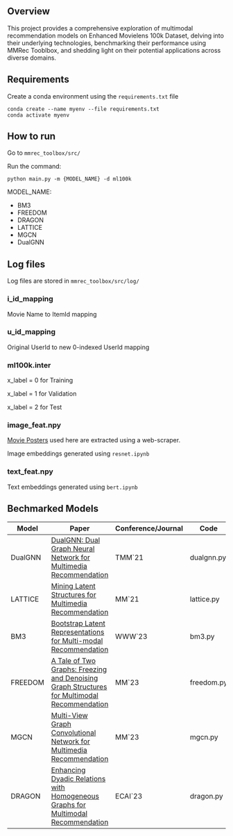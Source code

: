 ## Overview
This project provides a comprehensive exploration of multimodal recommendation models on Enhanced Movielens 100k Dataset, delving into their underlying technologies, benchmarking their performance using MMRec Tooblbox, and shedding light on their potential applications across diverse domains.

## Requirements
Create a conda environment using the `requirements.txt` file

    conda create --name myenv --file requirements.txt
    conda activate myenv
    
## How to run
Go to `mmrec_toolbox/src/`

Run the command:

    python main.py -m {MODEL_NAME} -d ml100k

MODEL_NAME:
- BM3
- FREEDOM
- DRAGON
- LATTICE
- MGCN
- DualGNN


## Log files
Log files are stored in `mmrec_toolbox/src/log/`

### i_id_mapping
Movie Name to ItemId mapping

### u_id_mapping
Original UserId to new 0-indexed UserId mapping

### ml100k.inter 
x_label = 0 for Training

x_label = 1 for Validation

x_label = 2 for Test

### image_feat.npy
[Movie Posters](https://drive.google.com/drive/folders/1Q68gqkIb6aW5HwtQu6--NxTf92i2TZhK?usp=sharing) used here are extracted using a web-scraper.

Image embeddings generated using `resnet.ipynb`

### text_feat.npy
Text embeddings generated using `bert.ipynb`


## Bechmarked Models

| **Model**       | **Paper**                                                                                             | **Conference/Journal** | **Code**    |
|------------------|--------------------------------------------------------------------------------------------------------|------------------------|-------------|
| DualGNN           | [DualGNN: Dual Graph Neural Network for Multimedia Recommendation](https://ieeexplore.ieee.org/abstract/document/9662655)                   | TMM`21                 | dualgnn.py   |
| LATTICE           | [Mining Latent Structures for Multimedia Recommendation](https://arxiv.org/abs/2104.09036)                                               | MM`21                  | lattice.py  |
| BM3         | [Bootstrap Latent Representations for Multi-modal Recommendation](https://dl.acm.org/doi/10.1145/3543507.3583251)                                          | WWW`23                 | bm3.py |
| FREEDOM | [A Tale of Two Graphs: Freezing and Denoising Graph Structures for Multimodal Recommendation](https://arxiv.org/abs/2211.06924)                                 | MM`23                  | freedom.py  |
| MGCN     | [Multi-View Graph Convolutional Network for Multimedia Recommendation](https://arxiv.org/abs/2308.03588)                       | MM`23               | mgcn.py          |
| DRAGON  | [Enhancing Dyadic Relations with Homogeneous Graphs for Multimodal Recommendation](https://arxiv.org/abs/2301.12097)                                 | ECAI`23                | dragon.py  |


